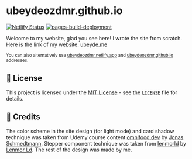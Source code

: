 # ubeydeozdmr.github.io

[![Netlify Status](https://api.netlify.com/api/v1/badges/6ffdbee3-f00a-4252-8ee2-b191f26c888d/deploy-status)](https://app.netlify.com/sites/ubeydeozdmr/deploys)
[![pages-build-deployment](https://github.com/ubeydeozdmr/ubeydeozdmr.github.io/actions/workflows/pages/pages-build-deployment/badge.svg?branch=main)](https://github.com/ubeydeozdmr/ubeydeozdmr.github.io/actions/workflows/pages/pages-build-deployment)

Welcome to my website, glad you see here! I wrote the site from scratch. Here is the link of my website: [ubeyde.me](https://ubeyde.me)

<sub>You can also alternatively use [ubeydeozdmr.netlify.app](https://ubeydeozdmr.netlify.app) and [ubeydeozdmr.github.io](https://ubeydeozdmr.github.io) addresses.</sub>

## 📝 License

This project is licensed under the [MIT License](https://github.com/ubeydeozdmr/ubeydeozdmr.github.io/blob/main/LICENSE) - see the [`LICENSE`](LICENSE) file for details.

## 📜 Credits

The color scheme in the site design (for light mode) and card shadow technique was taken from Udemy course content [omnifood.dev](https://omnifood.dev) by [Jonas Schmedtmann](https://codingheroes.io). Stepper component technique was taken from [lenmorld](https://codepen.io/lenmorld/pen/wxNRPX) by [Lenmor Ld](https://codepen.io/lenmorld). The rest of the design was made by me.
